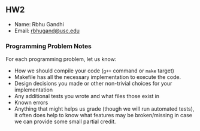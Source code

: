 ## HW2
 
 - Name: Rbhu Gandhi
 - Email: rbhugand@usc.edu

### Programming Problem Notes

  For each programming problem, let us know:

  - How we should compile your code (`g++` command or `make` target)
  - Makefile has all the necessary implementation to execute the code.
  - Design decisions you made or other non-trivial choices for your implementation
  - Any additional tests you wrote and what files those exist in
  - Known errors
  - Anything that might helps us grade (though we will run automated tests), it often does help to know what features may be broken/missing in case we can provide some small partial credit.